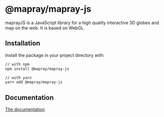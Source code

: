 # @mapray/mapray-js

maprayJS is a JavaScript library for a high quality interactive 3D globes and map on the web. It is based on WebGL.

## Installation

Install the package in your project directory with:

```sh
// with npm
npm install @mapray/mapray-js

// with yarn
yarn add @mapray/mapray-js
```

## Documentation

[The documentation](https://mapray.com/documents/overview/index.html)
